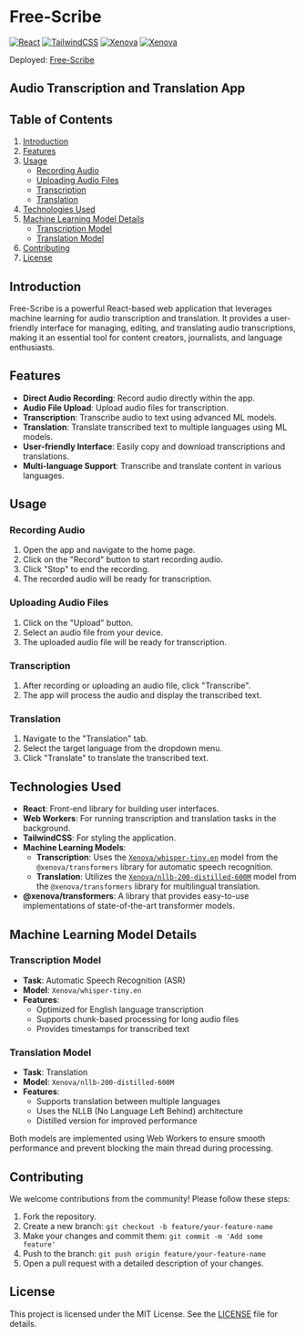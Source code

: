 # Free-Scribe

[![React](https://img.shields.io/badge/React-18.2.0-whitesmoke?style=flat&logo=react&logoColor=white&logoSize=auto&labelColor=blue)](https://react.dev/)
[![TailwindCSS](https://img.shields.io/badge/TailwindCSS-3.4.x-blue?style=flat&logo=tailwindcss&logoColor=blue&logoSize=auto&labelColor=black)](https://tailwindcss.com/)
[![Xenova](https://img.shields.io/badge/Xenova-whisper--tiny.en-purple?style=flat&logoSize=auto&labelColor=white)](https://www.npmjs.com/package/@xenova/transformers)
[![Xenova](https://img.shields.io/badge/Xenova-nllb--200--distilled--600M-yellow?style=flat&logoSize=auto&labelColor=white)](https://www.npmjs.com/package/@xenova/transformers)


Deployed: [Free-Scribe](https://itssodope01.github.io/Free-Scribe/)

## Audio Transcription and Translation App

## Table of Contents
1. [Introduction](#introduction)
2. [Features](#features)
3. [Usage](#usage)
   - [Recording Audio](#recording-audio)
   - [Uploading Audio Files](#uploading-audio-files)
   - [Transcription](#transcription)
   - [Translation](#translation)
4. [Technologies Used](#technologies-used)
5. [Machine Learning Model Details](#machine-learning-model-details)
   - [Transcription Model](#transcription-model)
   - [Translation Model](#translation-model)
6. [Contributing](#contributing)
7. [License](#license)

## Introduction
Free-Scribe is a powerful React-based web application that leverages machine learning for audio transcription and translation. It provides a user-friendly interface for managing, editing, and translating audio transcriptions, making it an essential tool for content creators, journalists, and language enthusiasts.

## Features
- **Direct Audio Recording**: Record audio directly within the app.
- **Audio File Upload**: Upload audio files for transcription.
- **Transcription**: Transcribe audio to text using advanced ML models.
- **Translation**: Translate transcribed text to multiple languages using ML models.
- **User-friendly Interface**: Easily copy and download transcriptions and translations.
- **Multi-language Support**: Transcribe and translate content in various languages.

## Usage

### Recording Audio
1. Open the app and navigate to the home page.
2. Click on the "Record" button to start recording audio.
3. Click "Stop" to end the recording.
4. The recorded audio will be ready for transcription.

### Uploading Audio Files
1. Click on the "Upload" button.
2. Select an audio file from your device.
3. The uploaded audio file will be ready for transcription.

### Transcription
1. After recording or uploading an audio file, click "Transcribe".
2. The app will process the audio and display the transcribed text.

### Translation
1. Navigate to the "Translation" tab.
2. Select the target language from the dropdown menu.
3. Click "Translate" to translate the transcribed text.

## Technologies Used
- **React**: Front-end library for building user interfaces.
- **Web Workers**: For running transcription and translation tasks in the background.
- **TailwindCSS**: For styling the application.
- **Machine Learning Models**:
  - **Transcription**: Uses the [`Xenova/whisper-tiny.en`](https://www.npmjs.com/package/@xenova/transformers) model from the `@xenova/transformers` library for automatic speech recognition.
  - **Translation**: Utilizes the [`Xenova/nllb-200-distilled-600M`](https://www.npmjs.com/package/@xenova/transformers) model from the `@xenova/transformers` library for multilingual translation.
- **@xenova/transformers**: A library that provides easy-to-use implementations of state-of-the-art transformer models.

## Machine Learning Model Details

### Transcription Model
- **Task**: Automatic Speech Recognition (ASR)
- **Model**: `Xenova/whisper-tiny.en`
- **Features**:
  - Optimized for English language transcription
  - Supports chunk-based processing for long audio files
  - Provides timestamps for transcribed text

### Translation Model
- **Task**: Translation
- **Model**: `Xenova/nllb-200-distilled-600M`
- **Features**:
  - Supports translation between multiple languages
  - Uses the NLLB (No Language Left Behind) architecture
  - Distilled version for improved performance

Both models are implemented using Web Workers to ensure smooth performance and prevent blocking the main thread during processing.

## Contributing
We welcome contributions from the community! Please follow these steps:
1. Fork the repository.
2. Create a new branch: `git checkout -b feature/your-feature-name`
3. Make your changes and commit them: `git commit -m 'Add some feature'`
4. Push to the branch: `git push origin feature/your-feature-name`
5. Open a pull request with a detailed description of your changes.

## License
This project is licensed under the MIT License. See the [LICENSE](LICENSE.md) file for details.
